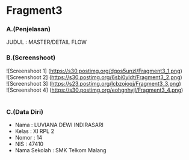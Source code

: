 # Fragment3<br>
### A.(Penjelasan)
JUDUL : MASTER/DETAIL FLOW
<br>
### B.(Screenshoot)
![Screenshoot 1] (https://s30.postimg.org/dgos5unzl/Fragment3_1.png)<br>
![Screenshoot 2] (https://s30.postimg.org/6sbi0yldt/Fragment3_2.png)<br>
![Screenshoot 3] (https://s23.postimg.org/lcbzoioqj/Fragment3_3.png)<br>
![Screenshoot 4] (https://s30.postimg.org/eohgnhyjl/Fragment3_4.png)<br>
<br>
### C.(Data Diri)
- Nama    : LUVIANA DEWI INDIRASARI
- Kelas   : XI RPL 2
- Nomor   : 14
- NIS     : 47410
- Nama Sekolah  : SMK Telkom Malang
